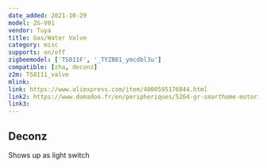```yaml
---
date_added: 2021-10-29
model: ZG-V01
vendor: Tuya
title: Gas/Water Valve
category: misc
supports: on/off
zigbeemodel: ['TS011F', '_TYZB01_ymcdbl3u']
compatible: [zha, deconz]
z2m: TS0111_valve
mlink: 
link: https://www.aliexpress.com/item/4000595176844.html
link2: https://www.domadoo.fr/en/peripheriques/5264-gr-smarthome-motorisation-zigbee-30-pour-vanne-14-de-tour.html
link3: 
---
```


## Deconz
Shows up as light switch
